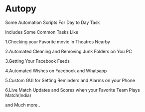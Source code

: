 # Autopy
Some Automation Scripts For Day to Day Task

Includes Some Common Tasks Like 

1.Checking your Favorite movie in Theatres Nearby

2.Automated Cleaning and Removing Junk Folders on You PC

3.Getting Your Facebook Feeds 

4.Automated Wishes on Facebook and Whatsapp

5.Custom GUI for Setting Reminders and Alarms on your Phone

6.Live Match Updates and Scores when your Favorite Team Plays Match(India)

and Much more..
